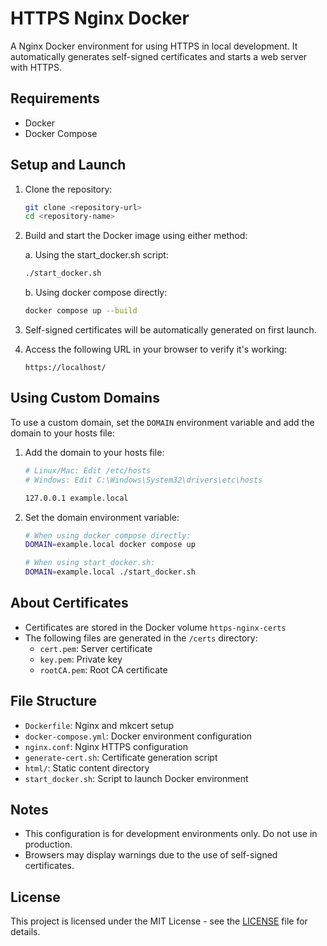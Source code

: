 # HTTPS Nginx Docker

A Nginx Docker environment for using HTTPS in local development.
It automatically generates self-signed certificates and starts a web server with HTTPS.

## Requirements

- Docker
- Docker Compose

## Setup and Launch

1. Clone the repository:
   ```bash
   git clone <repository-url>
   cd <repository-name>
   ```

2. Build and start the Docker image using either method:

   a. Using the start_docker.sh script:
   ```bash
   ./start_docker.sh
   ```

   b. Using docker compose directly:
   ```bash
   docker compose up --build
   ```

3. Self-signed certificates will be automatically generated on first launch.

4. Access the following URL in your browser to verify it's working:
   ```
   https://localhost/
   ```

## Using Custom Domains

To use a custom domain, set the `DOMAIN` environment variable and add the domain to your hosts file:

1. Add the domain to your hosts file:
   ```bash
   # Linux/Mac: Edit /etc/hosts
   # Windows: Edit C:\Windows\System32\drivers\etc\hosts
   
   127.0.0.1 example.local
   ```

2. Set the domain environment variable:
   ```bash
   # When using docker compose directly:
   DOMAIN=example.local docker compose up

   # When using start_docker.sh:
   DOMAIN=example.local ./start_docker.sh
   ```

## About Certificates

- Certificates are stored in the Docker volume `https-nginx-certs`
- The following files are generated in the `/certs` directory:
  - `cert.pem`: Server certificate
  - `key.pem`: Private key
  - `rootCA.pem`: Root CA certificate

## File Structure

- `Dockerfile`: Nginx and mkcert setup
- `docker-compose.yml`: Docker environment configuration
- `nginx.conf`: Nginx HTTPS configuration
- `generate-cert.sh`: Certificate generation script
- `html/`: Static content directory
- `start_docker.sh`: Script to launch Docker environment

## Notes

- This configuration is for development environments only. Do not use in production.
- Browsers may display warnings due to the use of self-signed certificates.

## License

This project is licensed under the MIT License - see the [LICENSE](LICENSE) file for details.
